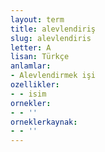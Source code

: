 ```yaml
---
layout: term
title: alevlendiriş
slug: alevlendiris
letter: A
lisan: Türkçe
anlamlar:
- Alevlendirmek işi
ozellikler:
- - isim
ornekler:
- - ''
orneklerkaynak:
- - ''
---
```

